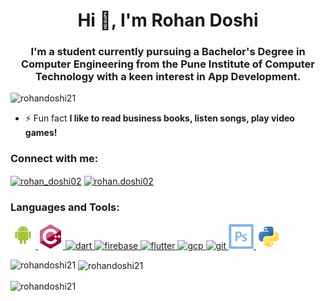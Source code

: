 <h1 align="center">Hi 👋, I'm Rohan Doshi</h1>
<h3 align="center">I'm a student currently pursuing a Bachelor's Degree in Computer Engineering from the Pune Institute of Computer Technology with a keen interest in App Development.</h3>

<p align="left"> <img src="https://komarev.com/ghpvc/?username=rohandoshi21&label=Profile%20views&color=0e75b6&style=flat" alt="rohandoshi21" /> </p>

- ⚡ Fun fact **I like to read business books, listen songs, play video games!**

<h3 align="left">Connect with me:</h3>
<p align="left">
<a href="https://www.codechef.com/users/rohan_doshi02" target="blank"><img align="center" src="https://cdn.jsdelivr.net/npm/simple-icons@3.1.0/icons/codechef.svg" alt="rohan_doshi02" height="30" width="40" /></a>
<a href="https://codeforces.com/profile/rohan.doshi02" target="blank"><img align="center" src="https://cdn.jsdelivr.net/npm/simple-icons@3.0.1/icons/codeforces.svg" alt="rohan.doshi02" height="30" width="40" /></a>
</p>

<h3 align="left">Languages and Tools:</h3>
<p align="left"> <a href="https://developer.android.com" target="_blank"> <img src="https://raw.githubusercontent.com/devicons/devicon/master/icons/android/android-original-wordmark.svg" alt="android" width="40" height="40"/> </a> <a href="https://www.w3schools.com/cpp/" target="_blank"> <img src="https://raw.githubusercontent.com/devicons/devicon/master/icons/cplusplus/cplusplus-original.svg" alt="cplusplus" width="40" height="40"/> </a> <a href="https://dart.dev" target="_blank"> <img src="https://www.vectorlogo.zone/logos/dartlang/dartlang-icon.svg" alt="dart" width="40" height="40"/> </a> <a href="https://firebase.google.com/" target="_blank"> <img src="https://www.vectorlogo.zone/logos/firebase/firebase-icon.svg" alt="firebase" width="40" height="40"/> </a> <a href="https://flutter.dev" target="_blank"> <img src="https://www.vectorlogo.zone/logos/flutterio/flutterio-icon.svg" alt="flutter" width="40" height="40"/> </a> <a href="https://cloud.google.com" target="_blank"> <img src="https://www.vectorlogo.zone/logos/google_cloud/google_cloud-icon.svg" alt="gcp" width="40" height="40"/> </a> <a href="https://git-scm.com/" target="_blank"> <img src="https://www.vectorlogo.zone/logos/git-scm/git-scm-icon.svg" alt="git" width="40" height="40"/> </a> <a href="https://www.photoshop.com/en" target="_blank"> <img src="https://raw.githubusercontent.com/devicons/devicon/master/icons/photoshop/photoshop-line.svg" alt="photoshop" width="40" height="40"/> </a> <a href="https://www.python.org" target="_blank"> <img src="https://raw.githubusercontent.com/devicons/devicon/master/icons/python/python-original.svg" alt="python" width="40" height="40"/> </a> </p>

<p><img align="left" src="https://github-readme-stats.vercel.app/api/top-langs?username=rohandoshi21&show_icons=true&locale=en&layout=compact" alt="rohandoshi21" /></p>

<p>&nbsp;<img align="center" src="https://github-readme-stats.vercel.app/api?username=rohandoshi21&show_icons=true&locale=en" alt="rohandoshi21" /></p>

<p><img align="center" src="https://github-readme-streak-stats.herokuapp.com/?user=rohandoshi21&" alt="rohandoshi21" /></p>

